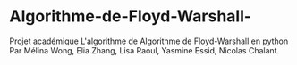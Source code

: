 # Algorithme-de-Floyd-Warshall-
Projet académique
L'algorithme de Algorithme de Floyd-Warshall en python
Par Mélina Wong, Elia Zhang, Lisa Raoul, Yasmine Essid, Nicolas Chalant.
